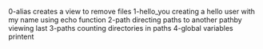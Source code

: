 0-alias creates a view to remove files
1-hello_you creating a hello user with my name using echo function
2-path directing paths to another pathby viewing last
3-paths counting directories in paths
4-global variables printent
